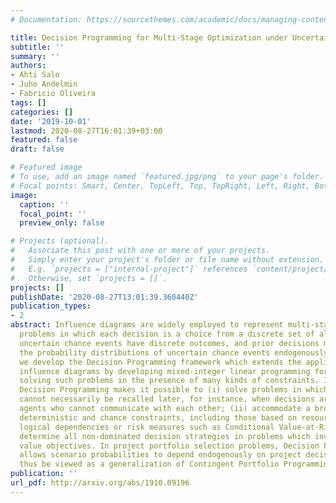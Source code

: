 ```yaml
---
# Documentation: https://sourcethemes.com/academic/docs/managing-content/

title: Decision Programming for Multi-Stage Optimization under Uncertainty
subtitle: ''
summary: ''
authors:
- Ahti Salo
- Juho Andelmin
- Fabricio Oliveira
tags: []
categories: []
date: '2019-10-01'
lastmod: 2020-08-27T16:01:39+03:00
featured: false
draft: false

# Featured image
# To use, add an image named `featured.jpg/png` to your page's folder.
# Focal points: Smart, Center, TopLeft, Top, TopRight, Left, Right, BottomLeft, Bottom, BottomRight.
image:
  caption: ''
  focal_point: ''
  preview_only: false

# Projects (optional).
#   Associate this post with one or more of your projects.
#   Simply enter your project's folder or file name without extension.
#   E.g. `projects = ["internal-project"]` references `content/project/deep-learning/index.md`.
#   Otherwise, set `projects = []`.
projects: []
publishDate: '2020-08-27T13:01:39.360440Z'
publication_types:
- 2
abstract: Influence diagrams are widely employed to represent multi-stage decision
  problems in which each decision is a choice from a discrete set of alternatives,
  uncertain chance events have discrete outcomes, and prior decisions may influence
  the probability distributions of uncertain chance events endogenously. In this paper,
  we develop the Decision Programming framework which extends the applicability of
  influence diagrams by developing mixed-integer linear programming formulations for
  solving such problems in the presence of many kinds of constraints. In particular,
  Decision Programming makes it possible to (i) solve problems in which earlier decisions
  cannot necessarily be recalled later, for instance, when decisions are taken by
  agents who cannot communicate with each other; (ii) accommodate a broad range of
  deterministic and chance constraints, including those based on resource consumption,
  logical dependencies or risk measures such as Conditional Value-at-Risk; and (iii)
  determine all non-dominated decision strategies in problems which involve multiple
  value objectives. In project portfolio selection problems, Decision Programming
  allows scenario probabilities to depend endogenously on project decisions and can
  thus be viewed as a generalization of Contingent Portfolio Programming.
publication: ''
url_pdf: http://arxiv.org/abs/1910.09196
---
```

